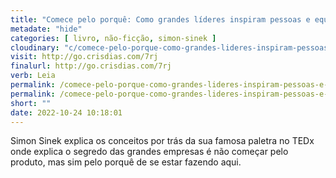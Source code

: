 ```yaml
---
title: "Comece pelo porquê: Como grandes líderes inspiram pessoas e equipes a agir — Simon Sinek"
metadate: "hide"
categories: [ livro, não-ficção, simon-sinek ]
cloudinary: "c/comece-pelo-porque-como-grandes-lideres-inspiram-pessoas-e-equipes-a-agir.jpg"
visit: http://go.crisdias.com/7rj
finalurl: http://go.crisdias.com/7rj
verb: Leia
permalink: /comece-pelo-porque-como-grandes-lideres-inspiram-pessoas-e-equipes-a-agir
permalink: /comece-pelo-porque-como-grandes-lideres-inspiram-pessoas-e-equipes-a-agir
short: ""
date: 2022-10-24 10:18:01
---
```

Simon Sinek explica os conceitos por trás da sua famosa paletra no TEDx onde explica  o segredo das grandes empresas é não começar pelo produto, mas sim pelo porquê de se estar fazendo aqui.